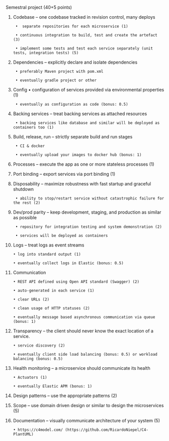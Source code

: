 Semestral project (40+5 points)
1. Codebase – one codebase tracked in revision control, many deploys

        •  separate repositories for each microservice (1)

        • continuous integration to build, test and create the artefact (3)

        • implement some tests and test each service separately (unit tests, integration tests) (5)

2. Dependencies – explicitly declare and isolate dependencies

        • preferably Maven project with pom.xml
        
        • eventually gradle project or other
        
3. Config
        • configuration of services provided via environmental properties (1)
        
        • eventually as configuration as code (bonus: 0.5)
        
4. Backing services – treat backing services as attached resources

        • backing services like database and similar will be deployed as containers too (1)

5. Build, release, run – strictly separate build and run stages

        • CI & docker

        • eventually upload your images to docker hub (bonus: 1)

6. Processes – execute the app as one or more stateless processes (1)

7. Port binding – export services via port binding (1)

8. Disposability – maximize robustness with fast startup and graceful shutdown

        • ability to stop/restart service without catastrophic failure for the rest (2)

9. Dev/prod parity – keep development, staging, and production as similar as possible

        • repository for integration testing and system demonstration (2)

        • services will be deployed as containers

10. Logs – treat logs as event streams

        • log into standard output (1)

        • eventually collect logs in Elastic (bonus: 0.5)

11. Communication

        • REST API defined using Open API standard (Swagger) (2)

        • auto-generated in each service (1)

        • clear URLs (2)

        • clean usage of HTTP statuses (2)

        • eventually message based asynchronous communication via queue (bonus: 1)

12. Transparency – the client should never know the exact location of a service.

        • service discovery (2)

        • eventually client side load balancing (bonus: 0.5) or workload balancing (bonus: 0.5)

13. Health monitoring – a microservice should communicate its health

        • Actuators (1)

        • eventually Elastic APM (bonus: 1)

14. Design patterns – use the appropriate patterns (2)

15. Scope – use domain driven design or similar to design the microservices (5)

16. Documentation – visually communicate architecture of your system (5)

        • https://c4model.com/ (https://github.com/RicardoNiepel/C4-PlantUML) 
